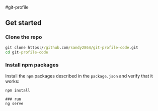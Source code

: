 #git-profile

## Get started

### Clone the repo

```cmd
git clone https://github.com/sandy2864/git-profile-code.git
cd git-profile-code
```
### Install npm packages
Install the `npm` packages described in the `package.json` and verify that it works:

```shell
npm install

### run
ng serve
